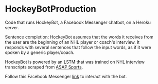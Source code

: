 # HockeyBotProduction
Code that runs HockeyBot, a Facebook Messenger chatbot, on a Heroku server. 

Sentence completion: HockeyBot assumes that the words it receives from the user are the beginning of an NHL player or coach's interview. It responds with several sentences that follow the input words, as if it were spoken by a generic player/coach.

HockeyBot is powered by an LSTM that was trained on NHL interview transcripts scraped from [ASAP Sports](http://www.asapsports.com/). 

Follow this Facebook Messenger [link](m.me/102447081166159) to interact with the bot.
